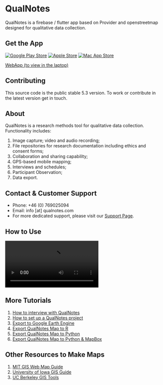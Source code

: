 # QualNotes

QualNotes is a firebase / flutter app based on Provider and openstreetmap  designed for qualitative data collection. 

## Get the App

[![Google Play Store](./google-play-badge.png)](https://play.google.com/store/apps/details?id=com.qualnotes.qualnote)
[![Apple Store](./apl_badge.svg)](https://apps.apple.com/app/qualnote/id1640227388)
[![Mac App Store](./mac_app_store.png)](./gotolead.html)

[WebApp (to view in the laptop)](https://qnweb-5f924.web.app/#/home)

## Contributing

This source code is the public stable 5.3 version. To work or contribute in the latest version get in touch.

## About

QualNotes is a research methods tool for qualitative data collection. Functionality includes:

1. Image capture; video and audio recording;
2. File repositories for research documentation including ethics and consent forms;
3. Collaboration and sharing capability;
4. GPS-based mobile mapping;
5. Interviews and schedules;
6. Participant Observation;
7. Data export.


## Contact & Customer Support

- Phone: +46 (0) 769025094
- Email: info [at] qualnotes.com
- For more dedicated support, please visit our [Support Page](https://www.qualnotes.com/support.html).

## How to Use

![Video Tutorial](http://qualnotes.com/video1.mp4)

## More Tutorials

1. [How to interview with QualNotes](https://www.youtube.com/watch?v=3ltrSlVqIPc&list=PL8Ob471RcQSBzixerWObV3aU8MJWLc21_&index=1&ab_channel=JoseOriolLopezBerengueres)
2. [How to set up a QualNotes project](https://www.youtube.com/watch?v=Ip1kO8VPnUo&list=PL8Ob471RcQSBzixerWObV3aU8MJWLc21_&index=2&ab_channel=JoseOriolLopezBerengueres)
3. [Export to Google Earth Engine](https://code.earthengine.google.com/32b5863e3026a28b167234ab79e03521)
4. [Export QualNotes Map to R](https://www.kaggle.com/harriken/gis-filed-data-collection-app-export)
5. [Export QualNotes Map to Python](https://www.kaggle.com/code/harriken/notebookad7b05f63b)
6. [Export QualNotes Map to Python & MapBox](https://www.kaggle.com/harriken/export-qualnotes-map-to-mapbox)


## Other Resources to Make Maps

1. [MIT GIS Web Map Guide](https://libguides.mit.edu/gis/webmap)
2. [University of Iowa GIS Guide](https://guides.lib.uiowa.edu/c.php?g=132116&p=2713587)
3. [UC Berkeley GIS Tools](https://guides.lib.berkeley.edu/gis/tools)
